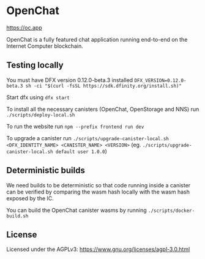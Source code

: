 # OpenChat

https://oc.app

OpenChat is a fully featured chat application running end-to-end on the Internet Computer blockchain.

## Testing locally

You must have DFX version 0.12.0-beta.3 installed
`DFX_VERSION=0.12.0-beta.3 sh -ci "$(curl -fsSL https://sdk.dfinity.org/install.sh)"`

Start dfx using `dfx start`

To install all the necessary canisters (OpenChat, OpenStorage and NNS) run `./scripts/deploy-local.sh`

To run the website run `npm --prefix frontend run dev`

To upgrade a canister run `./scripts/upgrade-canister-local.sh <DFX_IDENTITY_NAME> <CANISTER_NAME> <VERSION>` (eg. `./scripts/upgrade-canister-local.sh default user 1.0.0`)

## Deterministic builds

We need builds to be deterministic so that code running inside a canister can be verified by comparing the
wasm hash locally with the wasm hash exposed by the IC.

You can build the OpenChat canister wasms by running `./scripts/docker-build.sh`

## License

Licensed under the AGPLv3: https://www.gnu.org/licenses/agpl-3.0.html